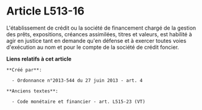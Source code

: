 # Article L513-16

L'établissement de crédit ou la société de financement chargé de la gestion des prêts, expositions, créances assimilées,
titres et valeurs, est habilité à agir en justice tant en demande qu'en défense et à exercer toutes voies d'exécution au nom
et pour le compte de la société de crédit foncier.

**Liens relatifs à cet article**

	**Créé par**:

	  - Ordonnance n°2013-544 du 27 juin 2013 - art. 4

	**Anciens textes**:

	  - Code monétaire et financier - art. L515-23 (VT)
